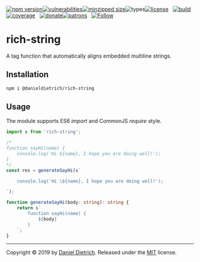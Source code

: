 [![npm version](https://img.shields.io/npm/v/@danieldietrich/rich-string?logo=npm&style=flat-square)](https://www.npmjs.com/package/@danieldietrich/rich-string/)[![vulnerabilities](https://img.shields.io/snyk/vulnerabilities/npm/@danieldietrich/rich-string?style=flat-square)](https://snyk.io/test/npm/@danieldietrich/rich-string)[![minzipped size](https://img.shields.io/bundlephobia/minzip/@danieldietrich/rich-string?style=flat-square)](https://bundlephobia.com/result?p=@danieldietrich/rich-string@latest)![types](https://img.shields.io/npm/types/typescript?style=flat-square)[![license](https://img.shields.io/github/license/danieldietrich/rich-string?style=flat-square)](https://opensource.org/licenses/MIT/)
&nbsp;
[![build](https://img.shields.io/travis/danieldietrich/rich-string?logo=github&style=flat-square)](https://travis-ci.org/danieldietrich/rich-string/)[![coverage](https://img.shields.io/codecov/c/github/danieldietrich/rich-string?style=flat-square)](https://codecov.io/gh/danieldietrich/rich-string/)
&nbsp;
[![donate](https://img.shields.io/badge/Donate-PayPal-blue.svg?logo=paypal&style=flat-square)](https://paypal.me/danieldietrich13)[![patrons](https://img.shields.io/liberapay/patrons/danieldietrich?style=flat-square)](https://liberapay.com/danieldietrich/)
&nbsp;
[![Follow](https://img.shields.io/twitter/follow/danieldietrich?label=Follow&style=social)](https://twitter.com/danieldietrich/)

# rich-string

A tag function that automatically aligns embedded multiline strings.

## Installation

```bash
npm i @danieldietrich/rich-string
```

## Usage

The module supports ES6 _import_ and CommonJS _require_ style.

```ts
import s from 'rich-string';

/*
function sayHi(name) {
    console.log('Hi ${name}, I hope you are doing well!');
}
*/
const res = generateSayHi(s`

    console.log('Hi \${name}, I hope you are doing well!');

`);

function generateSayHi(body: string): string {
    return s`
        function sayHi(name) {
            ${body}
        }
    `;
}
```

---

Copyright &copy; 2019 by [Daniel Dietrich](cafebab3@gmail.com). Released under the [MIT](https://opensource.org/licenses/MIT/) license.